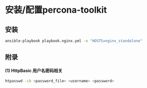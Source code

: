 # 安装/配置percona-toolkit

## 安装

```bash
ansible-playbook playbook.nginx.yml -e "HOSTS=nginx_standalone"
```

## 附录

#### (1) HttpBasic 用户名密码相关

```bash
htpasswd -cb <password_file> <username> <password>
```
